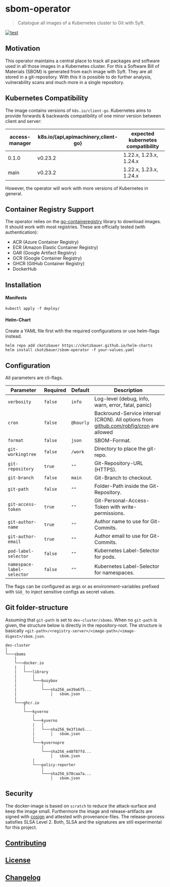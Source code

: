 
# sbom-operator

> Catalogue all images of a Kubernetes cluster to Git with Syft.

[![test](https://github.com/ckotzbauer/sbom-operator/actions/workflows/test.yml/badge.svg)](https://github.com/ckotzbauer/sbom-operator/actions/workflows/test.yml)

## Motivation

This operator maintains a central place to track all packages and software used in all those images in a Kubernetes cluster. For this a Software Bill of 
Materials (SBOM) is generated from each image with Syft. They are all stored in a git-repository. With this it is possible to do further analysis, 
vulnerability scans and much more in a single repository.

## Kubernetes Compatibility

The image contains versions of `k8s.io/client-go`. Kubernetes aims to provide forwards & backwards compatibility of one minor version between client and server:

| access-manager  | k8s.io/{api,apimachinery,client-go} | expected kubernetes compatibility |
|-----------------|-------------------------------------|-----------------------------------|
| 0.1.0           | v0.23.2                             | 1.22.x, 1.23.x, 1.24.x            |
| main            | v0.23.2                             | 1.22.x, 1.23.x, 1.24.x            |

However, the operator will work with more versions of Kubernetes in general.

## Container Registry Support

The operator relies on the [go-containeregistry](https://github.com/google/go-containerregistry) library to download images. It should work with most registries. 
These are officially tested (with authentication):
- ACR (Azure Container Registry)
- ECR (Amazon Elastic Container Registry)
- GAR (Google Artifact Registry)
- GCR (Google Container Registry)
- GHCR (GitHub Container Registry)
- DockerHub


## Installation

#### Manifests

```
kubectl apply -f deploy/
```

#### Helm-Chart

Create a YAML file first with the required configurations or use helm-flags instead.

```
helm repo add ckotzbauer https://ckotzbauer.github.io/helm-charts
helm install ckotzbauer/sbom-operator -f your-values.yaml
```


## Configuration

All parameters are cli-flags.

| Parameter | Required | Default | Description |
|-----------|----------|---------|-------------|
| `verbosity` | `false` | `info` | Log-level (debug, info, warn, error, fatal, panic) |
| `cron` | `false` | `@hourly` | Backround-Service interval (CRON). All options from [github.com/robfig/cron](github.com/robfig/cron) are allowed |
| `format` | `false` | `json` | SBOM-Format. |
| `git-workingtree` | `false` | `/work` | Directory to place the git-repo. |
| `git-repository` | `true` | `""` | Git-Repository-URL (HTTPS). |
| `git-branch` | `false` | `main` | Git-Branch to checkout. |
| `git-path` | `false` | `""` | Folder-Path inside the Git-Repository. |
| `git-access-token` | `true` | `""` | Git-Personal-Access-Token with write-permissions. |
| `git-author-name` | `true` | `""` | Author name to use for Git-Commits. |
| `git-author-email` | `true` | `""` | Author email to use for Git-Commits. |
| `pod-label-selector` | `false` | `""` | Kubernetes Label-Selector for pods. |
| `namespace-label-selector` | `false` | `""` | Kubernetes Label-Selector for namespaces. |

The flags can be configured as args or as environment-variables prefixed with `SGO_` to inject sensitive configs as secret values.


## Git folder-structure

Assuming that `git-path` is set to `dev-cluster/sboms`. When no `git-path` is given, the structure below is directly in the repository-root. 
The structure is basically `<git-path>/<registry-server>/<image-path>/<image-digest>/sbom.json`.

```
dev-cluster
│
└───sboms
    │
    └───docker.io
    |   │
    |   └───library
    |       │
    |       └───busybox
    |           │
    |           └───sha256_ae39a6f5...
    |               │   sbom.json
    |
    └───ghcr.io
        │
        └───kyverno
            │
            └───kyverno
            |   │
            |   └───sha256_9e3f14e5...
            |       │   sbom.json
            |
            └───kyvernopre
                │
                └───sha256_e48f87fd...
                    │   sbom.json
            |
            └───policy-reporter
                │
                └───sha256_b70caa7a...
                    │   sbom.json
```


## Security

The docker-image is based on `scratch` to reduce the attack-surface and keep the image small. Furthermore the image and release-artifacts are signed 
with [cosign](https://github.com/sigstore/cosign) and attested with provenance-files. The release-process satisfies SLSA Level 2. 
Both, SLSA and the signatures are still experimental for this project.



[Contributing](https://github.com/ckotzbauer/sbom-operator/blob/master/CONTRIBUTING.md)
--------
[License](https://github.com/ckotzbauer/sbom-operator/blob/master/LICENSE)
--------
[Changelog](https://github.com/ckotzbauer/sbom-operator/blob/master/CHANGELOG.md)
--------

